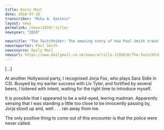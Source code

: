 ```yaml
---
title: Daily Mail
date: 2010-07-16
transcriber: "Mika A. Epstein"
layout: news
permalink: /news/2010/:title/
newsyear: "2010"

newstitle: "The Twitchhiker: The amazing story of how Paul Smith travelled the world for free using only Twitter  "
newsreporter: Paul Smith
newssource: Daily Mail
newsurl: https://www.dailymail.co.uk/news/article-1293636/The-Twitchhiker-The-amazing-story-Paul-Smith-travelled-world-free-using-Twitter.html
---
```


[...]

At another Hollywood party, I recognised Jorja Fox, who plays Sara Sidle in CSI. Buoyed by my earlier success with Liv Tyler, and fortified by several beers, I loitered with intent, waiting for the right time to introduce myself.

It is possible that I appeared to be a wild-eyed, leering madman. Apparently sensing that I was standing a little too close to be innocently passing by, Jorja stood up and, well . . . ran away from me.

The only positive thing to come out of this encounter is that the police were never called.
